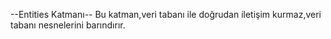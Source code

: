 ﻿--Entities Katmanı-- 
Bu katman,veri tabanı ile doğrudan iletişim kurmaz,veri tabanı nesnelerini barındırır.